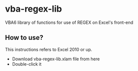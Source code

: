# vba-regex-lib
VBA6 library of functions for use of REGEX on Excel's front-end

## How to use?
This instructions refers to Excel 2010 or up.

- Download vba-regex-lib.xlam file from here
- Double-click it
